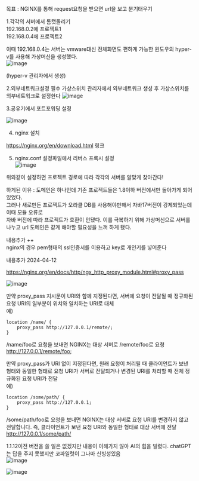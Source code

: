 목표 : NGINX를 통해 request요청을 받으면 url을 보고 분기태우기   



1.각각의 서버에서 톰캣돌리기   
192.168.0.2에 프로젝트1  
192.168.0.4에 프로젝트2  


이때 192.168.0.4는 서버는 vmware대신 전체화면도 편하게 가능한 윈도우의 hyper-v를 사용해 가상머신을 생성했다.  
![image](https://github.com/2nho/personal-study/assets/97571604/e381111f-b76c-41fd-9548-fc70085e320f)

(hyper-v 관리자에서 생성)

2.외부네트워크설정 필수
가상스위치 관리자에서 외부네트워크 생성 후 
가상스위치를 외부네트워크로 설정한다 
![image](https://github.com/2nho/personal-study/assets/97571604/5f71d64a-b68f-41e5-b893-ae3f46995c1c)


3.공유기에서 포트포워딩 설정  
  
![image](https://github.com/2nho/personal-study/assets/97571604/75c24fd5-2428-4038-aded-1cd57f935e92)


4. nginx 설치 

https://nginx.org/en/download.html 링크


5. nginx.conf 설정파일에서 리버스 프록시 설정  
![image](https://github.com/2nho/personal-study/assets/97571604/547a8fc6-67b3-4089-a2e5-d0073ae35a00)

위와같이 설정하면 프로젝트 경로에 따라 각각의 서버를 알맞게 찾아간다!



하게된 이유 : 도메인은 하나인데 기존 프로젝트들은 1.8이하 버전에서만 돌아가게 되어있었다.  
그러나 새로만든 프로젝트가 오라클 DB를 사용해야만해서 자바17버전이 강제되었는데 이때 모듈 오류로   
자바 버전에 따라 프로젝트가 호환이 안됐다. 이를 극복하기 위해 가상머신으로 서버를 나누고 url 도메인은 같게 해야할 필요성을 느껴 하게 됐다.


내용추가 ++   
nginx의 경우 pem형태의 ssl인증서를 이용하고 key로 개인키를 넣어준다




내용추가 2024-04-12  

https://nginx.org/en/docs/http/ngx_http_proxy_module.html#proxy_pass  

![image](https://github.com/2nho/personal-study/assets/97571604/2a217279-b892-47ac-904b-303effab68ef)

만약 proxy_pass 지시문이 URI와 함께 지정된다면, 서버에 요청이 전달될 때 정규화된 요청 URI의 일부분이 위치와 일치하는 URI로 대체  
예)  
```
location /name/ {  
    proxy_pass http://127.0.0.1/remote/;  
}
``` 
/name/foo로 요청을 보내면 NGINX는 대상 서버로 /remote/foo로 요청  
http://127.0.0.1/remote/foo;  

만약 proxy_pass가 URI 없이 지정된다면, 원래 요청이 처리될 때 클라이언트가 보낸 형태와 동일한 형태로 요청 URI가 서버로 전달되거나 변경된 URI를 처리할 때 전체 정규화된 요청 URI가 전달  
예)  
```
location /some/path/ {  
    proxy_pass http://127.0.0.1;  
}
``` 
/some/path/foo로 요청을 보내면 NGINX는 대상 서버로 요청 URI를 변경하지 않고 전달합니다. 즉, 클라이언트가 보낸 요청 URI와 동일한 형태로 대상 서버에 전달   
http://127.0.0.1/some/path/


1.1.12이전 버전을 쓸 일은 없겠지만 내용이 이해가지 않아 AI의 힘을 빌렸다. chatGPT는 답을 주지 못했지만 코파일럿이 그나마 신빙성있음  
  ![image](https://github.com/2nho/personal-study/assets/97571604/727c001b-61ac-4d09-b693-affd262e942e)  

  ![image](https://github.com/2nho/personal-study/assets/97571604/755fdb51-e385-4897-bc02-dbe859631242)

